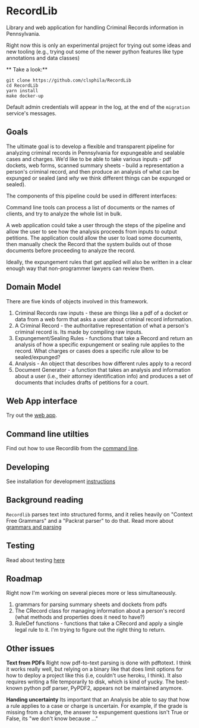 # RecordLib

Library and web application for handling Criminal Records information in Pennsylvania.

Right now this is only an experimental project for trying out some ideas and new tooling (e.g., trying out some of the newer python features like type annotations and data classes)

** Take a look:**
```
git clone https://github.com/clsphila/RecordLib
cd RecordLib
yarn install
make docker-up
```

Default admin credentials will appear in the log, at the end of the `migration` service's messages.

## Goals

The ultimate goal is to develop a flexible and transparent pipeline for analyzing criminal records in Pennsylvania for expungeable and sealable cases and charges. We'd like to be able to take various inputs - pdf dockets, web forms, scanned summary sheets - build a representation a person's criminal record, and then produce an analysis of what can be expunged or sealed (and _why_ we think different things can be expunged or sealed).

The components of this pipeline could be used in different interfaces:

Command line tools can process a list of documents or the names of clients, and try to analyze the whole list in bulk.

A web application could take a user through the steps of the pipeline and allow the user to see how the analysis proceeds from inputs to output petitions. The application could allow the user to load some documents, then manually check the Record that the system builds out of those documents before proceeding to analyze the record.

Ideally, the expungement rules that get applied will also be written in a clear enough way that non-programmer lawyers can review them.

## Domain Model

There are five kinds of objects involved in this framework.


1. Criminal Records raw inputs - these are things like a pdf of a docket or data from a web form that asks a user about criminal record information.
2. A Criminal Record - the authoritative representation of what a person's criminal record is. Its made by compiling raw inputs.
3. Expungement/Sealing Rules - functions that take a Record and return an analysis of how a specific expungement or sealing rule applies to the record. What charges or cases does a specific rule allow to be sealed/expunged?
4. Analysis - An object that describes how different rules apply to a record
5. Document Generator - a function that takes an analysis and information about a user (i.e., their attorney identification info) and produces a set of documents that includes drafts of petitions for a court.

## Web App interface

Try out the [web app](/docs/pages/webapp.rst).

## Command line utilties

Find out how to use Recordlib from the [command line](/docs/pages/cli.rst).

## Developing

See installation for development [instructions](/docs/pages/developing.rst)

## Background reading

`Recordlib` parses text into structured forms, and it relies heavily on "Context Free Grammars" and a "Packrat parser" to do that. Read more about [grammars and parsing](docs/pages/grammars.rst) 

## Testing

Read about testing [here](/docs/pages/testing.rst)

## Roadmap

Right now I'm working on several pieces more or less simultaneously.

1. grammars for parsing summary sheets and dockets from pdfs
2. The CRecord class for managing information about a person's record (what methods and properties does it need to have?)
3. RuleDef functions - functions that take a CRecord and apply a single legal rule to it. I'm trying to figure out the right thing to return.


## Other issues

**Text from PDFs**
Right now pdf-to-text parsing is done with pdftotext. I think it works really well, but relying on a binary like that does limit options for how to deploy a project like this (i.e, couldn't use heroku, I think). It also requires writing a file temporarily to disk, which is kind of yucky. The best-known python pdf parser, PyPDF2, appears not be maintained anymore.

**Handing uncertainty**
Its important that an Analysis be able to say that how a rule applies to a case or charge is uncertain. For example, if the grade is missing from a charge, the answer to expungement questions isn't True or False, its "we don't know because ..."  

